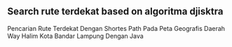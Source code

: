 ## Search rute terdekat based on algoritma djisktra
Pencarian Rute Terdekat Dengan Shortes Path Pada Peta Geografis Daerah Way Halim Kota Bandar Lampung Dengan Java
